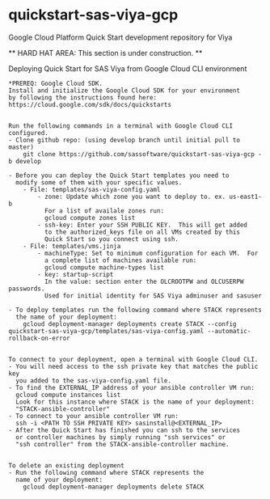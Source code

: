 # quickstart-sas-viya-gcp

Google Cloud Platform Quick Start development repository for Viya


** HARD HAT AREA: This section is under construction. **

Deploying Quick Start for SAS Viya from Google Cloud CLI environment
    
    *PREREQ: Google Cloud SDK.  
    Install and initialize the Google Cloud SDK for your environment 
    by following the instructions found here: 
    https://cloud.google.com/sdk/docs/quickstarts
     
     
    Run the following commands in a terminal with Google Cloud CLI
    configured.
    - Clone github repo: (using develop branch until initial pull to master)
        git clone https://github.com/sassoftware/quickstart-sas-viya-gcp -b develop

    - Before you can deploy the Quick Start templates you need to 
      modify some of them with your specific values.
        - File: templates/sas-viya-config.yaml
            - zone: Update which zone you want to deploy to. ex. us-east1-b  
              For a list of availale zones run:
              gcloud compute zones list
            - ssh-key: Enter your SSH PUBLIC KEY.  This will get added 
              to the authorized_keys file on all VMs created by this 
              Quick Start so you connect using ssh.
        - File: templates/vms.jinja
            - machineType: Set to minimum configuration for each VM.  For 
              a complete list of machines available run: 
              gcloud compute machine-types list
            - key: startup-script
              In the value: section enter the OLCROOTPW and OLCUSERPW passwords.
              Used for initial identity for SAS Viya adminuser and sasuser
              
    - To deploy templates run the following command where STACK represents
      the name of your deployment:  
        gcloud deployment-manager deployments create STACK --config quickstart-sas-viya-gcp/templates/sas-viya-config.yaml --automatic-rollback-on-error
    
    
    To connect to your deployment, open a terminal with Google Cloud CLI.
    - You will need access to the ssh private key that matches the public key 
      you added to the sas-viya-config.yaml file.
    - To find the EXTERNAL_IP address of your ansible controller VM run:
      gcloud compute instances list
      Look for this instance where STACK is the name of your deployment:
      "STACK-ansible-controller"
    - To connect to your ansible controller VM run:
      ssh -i <PATH TO SSH PRIVATE KEY> sasinstall@<EXTERNAL_IP>
    - After the Quick Start has finished you can ssh to the services
      or controller machines by simply running "ssh services" or 
      "ssh controller" from the STACK-ansible-controller machine.


    To delete an existing deployment
    - Run the following command where STACK represents the 
      name of your deployment:  
        gcloud deployment-manager deployments delete STACK
    